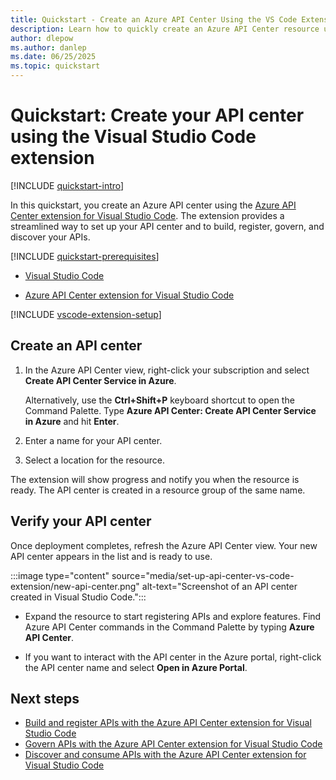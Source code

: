 ```yaml
---
title: Quickstart - Create an Azure API Center Using the VS Code Extension
description: Learn how to quickly create an Azure API Center resource using the Azure API Center extension for Visual Studio Code. Use the extension to build, register, govern, and discover your APIs.
author: dlepow
ms.author: danlep
ms.date: 06/25/2025
ms.topic: quickstart
---
```


# Quickstart: Create your API center using the Visual Studio Code extension

[!INCLUDE [quickstart-intro](includes/quickstart-intro.md)]

In this quickstart, you create an Azure API center using the [Azure API Center extension for Visual Studio Code](https://marketplace.visualstudio.com/items?itemName=apidev.azure-api-center). The extension provides a streamlined way to set up your API center and to build, register, govern, and discover your APIs.

[!INCLUDE [quickstart-prerequisites](includes/quickstart-prerequisites.md)]

* [Visual Studio Code](https://code.visualstudio.com/) 

* [Azure API Center extension for Visual Studio Code](https://marketplace.visualstudio.com/items?itemName=apidev.azure-api-center) 

[!INCLUDE [vscode-extension-setup](includes/vscode-extension-setup.md)]  

## Create an API center 

1. In the Azure API Center view, right-click your subscription and select **Create API Center Service in Azure**. 
    
    Alternatively, use the **Ctrl+Shift+P** keyboard shortcut to open the Command Palette. Type **Azure API Center: Create API Center Service in Azure** and hit **Enter**.
1. Enter a name for your API center.
1. Select a location for the resource.

 The extension will show progress and notify you when the resource is ready. The API center is created in a resource group of the same name.

## Verify your API center

Once deployment completes, refresh the Azure API Center view. Your new API center appears in the list and is ready to use.

:::image type="content" source="media/set-up-api-center-vs-code-extension/new-api-center.png" alt-text="Screenshot of an API center created in Visual Studio Code.":::

* Expand the resource to start registering APIs and explore features. Find Azure API Center commands in the Command Palette by typing **Azure API Center**.

* If you want to interact with the API center in the Azure portal, right-click the API center name and select **Open in Azure Portal**.

## Next steps

* [Build and register APIs with the Azure API Center extension for Visual Studio Code](build-register-apis-vscode-extension.md)
* [Govern APIs with the Azure API Center extension for Visual Studio Code](govern-apis-vscode-extension.md)
* [Discover and consume APIs with the Azure API Center extension for Visual Studio Code](discover-apis-vscode-extension.md)
